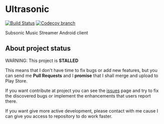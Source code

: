 # Ultrasonic
[![Build Status](https://circleci.com/gh/ultrasonic/ultrasonic/tree/develop.svg?style=shield&circle-token=:circle-token)](https://circleci.com/gh/ultrasonic)
[![Codecov branch](https://img.shields.io/codecov/c/github/ultrasonic/ultrasonic/develop.svg)]()

Subsonic Music Streamer Android client

## About project status

WARNING: This project is **STALLED**

This means that I don't have time to fix bugs or add new features, but you can send me **Pull Requests** and I **promise** that I shall merge and upload to Play Store.

If you want contribute at project you can see the [issues](https://github.com/ogarcia/ultrasonic/issues) page and try to fix the discovered bugs or implement the enhancements that users report there.

If you want give more active development, please contact with me cause I can give you access to repository to do work faster.
